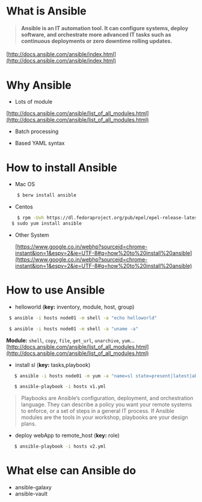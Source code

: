 # What is Ansible

>#### Ansible is an IT automation tool. It can configure systems, deploy software, and orchestrate more advanced IT tasks such as continuous deployments or zero downtime rolling updates.  
  
[http://docs.ansible.com/ansible/index.html](http://docs.ansible.com/ansible/index.html)

# Why Ansible
  - Lots of module
  
  [http://docs.ansible.com/ansible/list_of_all_modules.html](http://docs.ansible.com/ansible/list_of_all_modules.html)

  - Batch processing 

  - Based YAML syntax


# How to install Ansible

 - Mac OS
 
 ```bash
 	 $ berw install ansible
 ```
 - Centos 
 
 ```bash
 	 $ rpm -Uvh https://dl.fedoraproject.org/pub/epel/epel-release-latest-6.noarch.rpm
   $ sudo yum install ansible
 ```
 
 - Other System 
 
   [https://www.google.co.in/webhp?sourceid=chrome-instant&ion=1&espv=2&ie=UTF-8#q=how%20to%20install%20ansible](https://www.google.co.in/webhp?sourceid=chrome-instant&ion=1&espv=2&ie=UTF-8#q=how%20to%20install%20ansible)

 
# How to use Ansible
 - helloworld (**key:**  inventory, module, host, group)

 ```bash
  $ ansible -i hosts node01 -m shell -a "echo helloworld"

  $ ansible -i hosts node01 -m shell -a "uname -a"
 ```
**Module:** `shell`, `copy`, `file`, `get_url`, `unarchive`, `yum`...
[http://docs.ansible.com/ansible/list_of_all_modules.html](http://docs.ansible.com/ansible/list_of_all_modules.html)
 - install sl (**key:** tasks,playbook)
 
 ```bash
   	$ ansible -i hosts node01 -m yum -a "name=sl state=present|latest|absent" --sudo
 ```
 ```bash
   	$ ansible-playbook -i hosts v1.yml
 ```
 >Playbooks are Ansible’s configuration, deployment, and orchestration language. They can  describe a policy you want your remote systems to enforce, or a set of steps in a general IT process.
If Ansible modules are the tools in your workshop, playbooks are your design plans.
 
 - deploy webApp to remote_host (**key:** role) 
 
 ```bash
   	$ ansible-playbook -i hosts v2.yml
 ```
 
# What else can Ansible do
 - ansible-galaxy
 - ansible-vault

